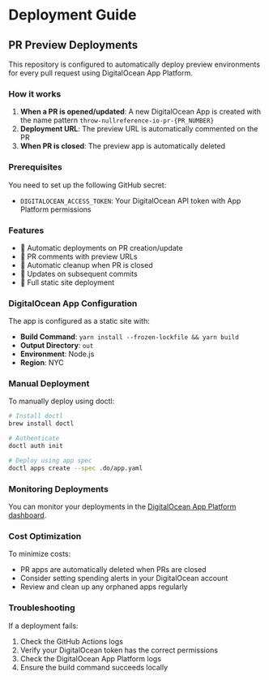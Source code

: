 # Deployment Guide

## PR Preview Deployments

This repository is configured to automatically deploy preview environments for every pull request using DigitalOcean App Platform.

### How it works

1. **When a PR is opened/updated**: A new DigitalOcean App is created with the name pattern `throw-nullreference-io-pr-{PR_NUMBER}`
2. **Deployment URL**: The preview URL is automatically commented on the PR
3. **When PR is closed**: The preview app is automatically deleted

### Prerequisites

You need to set up the following GitHub secret:

- `DIGITALOCEAN_ACCESS_TOKEN`: Your DigitalOcean API token with App Platform permissions

### Features

- 🚀 Automatic deployments on PR creation/update
- 💬 PR comments with preview URLs
- 🧹 Automatic cleanup when PR is closed
- 🔄 Updates on subsequent commits
- 📱 Full static site deployment

### DigitalOcean App Configuration

The app is configured as a static site with:
- **Build Command**: `yarn install --frozen-lockfile && yarn build`
- **Output Directory**: `out`
- **Environment**: Node.js
- **Region**: NYC

### Manual Deployment

To manually deploy using doctl:

```bash
# Install doctl
brew install doctl

# Authenticate
doctl auth init

# Deploy using app spec
doctl apps create --spec .do/app.yaml
```

### Monitoring Deployments

You can monitor your deployments in the [DigitalOcean App Platform dashboard](https://cloud.digitalocean.com/apps).

### Cost Optimization

To minimize costs:
- PR apps are automatically deleted when PRs are closed
- Consider setting spending alerts in your DigitalOcean account
- Review and clean up any orphaned apps regularly

### Troubleshooting

If a deployment fails:
1. Check the GitHub Actions logs
2. Verify your DigitalOcean token has the correct permissions
3. Check the DigitalOcean App Platform logs
4. Ensure the build command succeeds locally